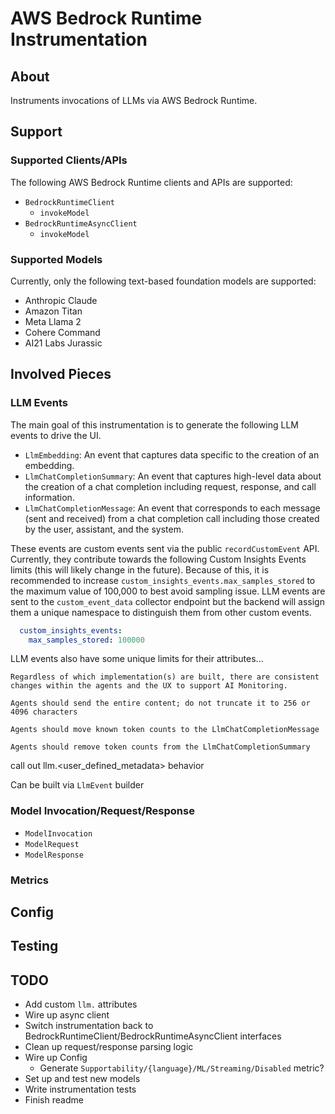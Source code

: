 # AWS Bedrock Runtime Instrumentation

## About

Instruments invocations of LLMs via AWS Bedrock Runtime.

## Support

### Supported Clients/APIs

The following AWS Bedrock Runtime clients and APIs are supported:

* `BedrockRuntimeClient`
  * `invokeModel`
* `BedrockRuntimeAsyncClient`
  * `invokeModel`

### Supported Models

Currently, only the following text-based foundation models are supported:

* Anthropic Claude
* Amazon Titan 
* Meta Llama 2 
* Cohere Command 
* AI21 Labs Jurassic

## Involved Pieces

### LLM Events

The main goal of this instrumentation is to generate the following LLM events to drive the UI.

* `LlmEmbedding`: An event that captures data specific to the creation of an embedding.
* `LlmChatCompletionSummary`: An event that captures high-level data about the creation of a chat completion including request, response, and call information.
* `LlmChatCompletionMessage`: An event that corresponds to each message (sent and received) from a chat completion call including those created by the user, assistant, and the system.

These events are custom events sent via the public `recordCustomEvent` API. Currently, they contribute towards the following Custom Insights Events limits (this will likely change in the future). Because of this, it is recommended to increase `custom_insights_events.max_samples_stored` to the maximum value of 100,000 to best avoid sampling issue. LLM events are sent to the `custom_event_data` collector endpoint but the backend will assign them a unique namespace to distinguish them from other custom events.

```yaml
  custom_insights_events:
    max_samples_stored: 100000
```

LLM events also have some unique limits for their attributes...

```
Regardless of which implementation(s) are built, there are consistent changes within the agents and the UX to support AI Monitoring.

Agents should send the entire content; do not truncate it to 256 or 4096 characters

Agents should move known token counts to the LlmChatCompletionMessage

Agents should remove token counts from the LlmChatCompletionSummary
```


call out llm.<user_defined_metadata> behavior

Can be built via `LlmEvent` builder

### Model Invocation/Request/Response

* `ModelInvocation`
* `ModelRequest`
* `ModelResponse`

### Metrics



## Config



## Testing


## TODO
* Add custom `llm.` attributes
* Wire up async client
* Switch instrumentation back to BedrockRuntimeClient/BedrockRuntimeAsyncClient interfaces
* Clean up request/response parsing logic
* Wire up Config
  * Generate `Supportability/{language}/ML/Streaming/Disabled` metric?
* Set up and test new models
* Write instrumentation tests
* Finish readme
